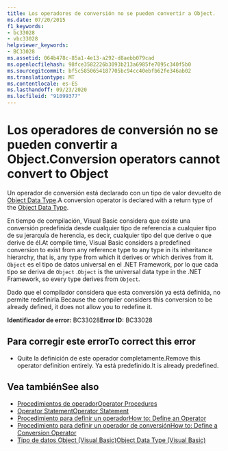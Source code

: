 ```yaml
---
title: Los operadores de conversión no se pueden convertir a Object.
ms.date: 07/20/2015
f1_keywords:
- bc33028
- vbc33028
helpviewer_keywords:
- BC33028
ms.assetid: 064b478c-85a1-4e13-a292-d8aebb079cad
ms.openlocfilehash: 98fce3582226b3093b213a6985fe7095c340f5b0
ms.sourcegitcommit: bf5c5850654187705bc94cc40ebfb62fe346ab02
ms.translationtype: MT
ms.contentlocale: es-ES
ms.lasthandoff: 09/23/2020
ms.locfileid: "91099377"
---
```

# <a name="conversion-operators-cannot-convert-to-object"></a><span data-ttu-id="1df37-102">Los operadores de conversión no se pueden convertir a Object.</span><span class="sxs-lookup"><span data-stu-id="1df37-102">Conversion operators cannot convert to Object</span></span>

<span data-ttu-id="1df37-103">Un operador de conversión está declarado con un tipo de valor devuelto de [Object Data Type](../language-reference/data-types/object-data-type.md).</span><span class="sxs-lookup"><span data-stu-id="1df37-103">A conversion operator is declared with a return type of the [Object Data Type](../language-reference/data-types/object-data-type.md).</span></span>  
  
 <span data-ttu-id="1df37-104">En tiempo de compilación, Visual Basic considera que existe una conversión predefinida desde cualquier tipo de referencia a cualquier tipo de su jerarquía de herencia, es decir, cualquier tipo del que derive o que derive de él.</span><span class="sxs-lookup"><span data-stu-id="1df37-104">At compile time, Visual Basic considers a predefined conversion to exist from any reference type to any type in its inheritance hierarchy, that is, any type from which it derives or which derives from it.</span></span> <span data-ttu-id="1df37-105">`Object` es el tipo de datos universal en el .NET Framework, por lo que cada tipo se deriva de `Object` .</span><span class="sxs-lookup"><span data-stu-id="1df37-105">`Object` is the universal data type in the .NET Framework, so every type derives from `Object`.</span></span>  
  
 <span data-ttu-id="1df37-106">Dado que el compilador considera que esta conversión ya está definida, no permite redefinirla.</span><span class="sxs-lookup"><span data-stu-id="1df37-106">Because the compiler considers this conversion to be already defined, it does not allow you to redefine it.</span></span>  
  
 <span data-ttu-id="1df37-107">**Identificador de error:** BC33028</span><span class="sxs-lookup"><span data-stu-id="1df37-107">**Error ID:** BC33028</span></span>  
  
## <a name="to-correct-this-error"></a><span data-ttu-id="1df37-108">Para corregir este error</span><span class="sxs-lookup"><span data-stu-id="1df37-108">To correct this error</span></span>  
  
- <span data-ttu-id="1df37-109">Quite la definición de este operador completamente.</span><span class="sxs-lookup"><span data-stu-id="1df37-109">Remove this operator definition entirely.</span></span> <span data-ttu-id="1df37-110">Ya está predefinido.</span><span class="sxs-lookup"><span data-stu-id="1df37-110">It is already predefined.</span></span>  
  
## <a name="see-also"></a><span data-ttu-id="1df37-111">Vea también</span><span class="sxs-lookup"><span data-stu-id="1df37-111">See also</span></span>

- [<span data-ttu-id="1df37-112">Procedimientos de operador</span><span class="sxs-lookup"><span data-stu-id="1df37-112">Operator Procedures</span></span>](../programming-guide/language-features/procedures/operator-procedures.md)
- [<span data-ttu-id="1df37-113">Operator Statement</span><span class="sxs-lookup"><span data-stu-id="1df37-113">Operator Statement</span></span>](../language-reference/statements/operator-statement.md)
- [<span data-ttu-id="1df37-114">Procedimiento para definir un operador</span><span class="sxs-lookup"><span data-stu-id="1df37-114">How to: Define an Operator</span></span>](../programming-guide/language-features/procedures/how-to-define-an-operator.md)
- [<span data-ttu-id="1df37-115">Procedimiento para definir un operador de conversión</span><span class="sxs-lookup"><span data-stu-id="1df37-115">How to: Define a Conversion Operator</span></span>](../programming-guide/language-features/procedures/how-to-define-a-conversion-operator.md)
- [<span data-ttu-id="1df37-116">Tipo de datos Object (Visual Basic)</span><span class="sxs-lookup"><span data-stu-id="1df37-116">Object Data Type (Visual Basic)</span></span>](../language-reference/data-types/object-data-type.md)
